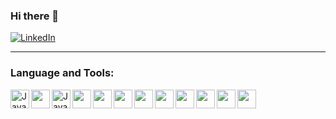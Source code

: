 ### Hi there 👋

[![LinkedIn](https://img.shields.io/badge/LinkedIn-0077B5?style=for-the-badge&logo=linkedin&logoColor=white)](https://www.linkedin.com/in/raidencio/)

---

### Language and Tools:
<img alt="Java" align="left" width="30px" src="https://cdn.jsdelivr.net/gh/devicons/devicon/icons/java/java-original.svg"/>
<img alt"MySQL" align="left" width="30px" src="https://cdn.jsdelivr.net/gh/devicons/devicon/icons/mysql/mysql-original.svg"/>
<img alt="JavaScript" align="left" width="30px" src="https://cdn.jsdelivr.net/gh/devicons/devicon/icons/javascript/javascript-original.svg"/>          
<img alt"HTML5" align="left" width="30px" src="https://cdn.jsdelivr.net/gh/devicons/devicon/icons/html5/html5-original.svg"/>
<img alt"CSS3" align="left" width="30px" src="https://cdn.jsdelivr.net/gh/devicons/devicon/icons/css3/css3-original.svg"/>
<img alt"MongoDB" align="left" width="30px" src="https://cdn.jsdelivr.net/gh/devicons/devicon/icons/mongodb/mongodb-original.svg"/>
<img alt"Express" align="left" width="30px" src="https://cdn.jsdelivr.net/gh/devicons/devicon/icons/express/express-original.svg"/>
<img alt"Node.js" align="left" width="30px" src="https://cdn.jsdelivr.net/gh/devicons/devicon/icons/nodejs/nodejs-original.svg"/> 
<img alt"Git" align="left" width="30px" src="https://cdn.jsdelivr.net/gh/devicons/devicon/icons/git/git-original.svg"/>
<img alt"GitHub" align="left" width="30px" src="https://cdn.jsdelivr.net/gh/devicons/devicon/icons/github/github-original.svg"/>
<img alt"JetBrains" align="left" width="30px" src="https://cdn.jsdelivr.net/gh/devicons/devicon/icons/jetbrains/jetbrains-original.svg"/>  
<img alt"VisualStudio" align="left" width="30px" src="https://cdn.jsdelivr.net/gh/devicons/devicon/icons/vscode/vscode-original.svg"/>
          
<!--
**alvinidencio/alvinidencio** is a ✨ _special_ ✨ repository because its `README.md` (this file) appears on your GitHub profile.

Here are some ideas to get you started:

- 🔭 I’m currently working on ...
- 🌱 I’m currently learning ...
- 👯 I’m looking to collaborate on ...
- 🤔 I’m looking for help with ...
- 💬 Ask me about ...
- 📫 How to reach me: ...
- 😄 Pronouns: ...
- ⚡ Fun fact: ...
-->
